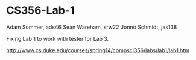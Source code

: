 CS356-Lab-1
===========

Adam Sommer, ads46
Sean Wareham, srw22
Jonno Schmidt, jas138

Fixing Lab 1 to work with tester for Lab 3.

http://www.cs.duke.edu/courses/spring14/compsci356/labs/lab1/lab1.htm

